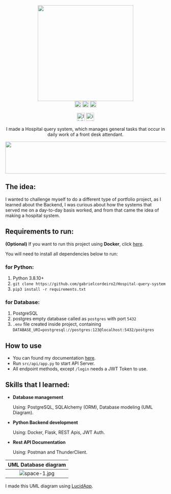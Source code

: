 <div align="center">
  <img height="300em" src="https://user-images.githubusercontent.com/100642061/194758661-5d39710c-b7a7-4b97-8f64-fd8bebfefceb.gif">
</div>

<div align="center">
  <img height='20' src='https://img.shields.io/github/stars/gabrielcordeiro2/Hospital-query-system.svg' />
  <img height='20' src='https://img.shields.io/badge/License-MIT-red.svg' />
  <img height='20' src='https://img.shields.io/github/forks/gabrielcordeiro2/Hospital-query-system.svg' />

  [<img height='25' src='https://img.shields.io/badge/LinkedIn-000?style=for-the-badge&logo=linkedin&logoColor=blue' alt='linkedin'>](https://www.linkedin.com/in/gabrielcdev/)
  [<img height='25' src='https://img.shields.io/badge/Instagram-000?style=for-the-badge&logo=instagram&logoColor=#615352' alt='instagram'>](https://www.instagram.com/krd.gabriel/)

I made a Hospital query system, which manages general tasks that occur in daily work of a front desk attendant.

  <img src="https://user-images.githubusercontent.com/100642061/194762368-dee83608-0a76-4dae-86c2-d0d0e70174e9.png" height="100px" width="720px" />
</div>

## The idea:

I wanted to challenge myself to do a different type of portfolio project, as I learned about the Backend, I was curious about how the systems that served me on a day-to-day basis worked, and from that came the idea of making a hospital system.

## Requirements to run:

**(Optional)** If you want to run this project using **Docker**, click [here](https://github.com/gabrielcordeiro2/Hospital-query-system/blob/main/UsingDocker.MD).

You will need to install all dependencies below to run:

### for Python:

1.  Python 3.8.10+
2. `git clone https://github.com/gabrielcordeiro2/Hospital-query-system`
3. `pip3 install -r requirements.txt`

### for Database:

1.  PostgreSQL
2.  postgres empty database called as `postgres` with port `5432`
3.  `.env` file created inside project, containing `DATABASE_URI=postgresql://postgres:123@localhost:5432/postgres`

## How to use

- You can found my documentation [here](https://documenter.getpostman.com/view/21448782/2s83ziMiKD).
- Run `src/api/app.py` to start API Server.
- All endpoint methods, except `/login` needs a JWT Token to use.

## Skills that I learned:

- **Database management**

  Using: PostgreSQL, SQLAlchemy (ORM), Database modeling (UML Diagram).

- **Python Backend development**
  
  Using: Docker, Flask, REST Apis, JWT Auth.

- **Rest API Documentation**
  
  Using: Postman and ThunderClient.
  
  
| UML Database diagram |
|:--:|
|![space-1.jpg](https://user-images.githubusercontent.com/100642061/194748406-81511f29-45a6-4654-af31-9c6cc565457d.png)|
I made this UML diagram using [LucidApp](https://lucid.app/documents#/dashboard).
